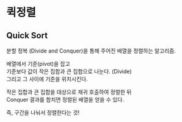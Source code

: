 # 퀵정렬
## Quick Sort

분할 정복 (Divide and Conquer)을 통해 주어진 배열을 정렬하는 알고리즘.  

배열에서 기준(pivot)을 잡고  
기준보다 값이 작은 집합과 큰 집합으로 나눈다. (Divide)  
그리고 그 사이에 기준을 위치시킨다.  

작은 집합과 큰 집합을 대상으로 재귀 호출하여 정렬한 뒤  
Conquer 결과를 합치면 정렬된 배열을 얻을 수 있다.  

즉, 구간을 나눠서 정렬한다는 것!

